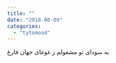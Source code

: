 ```yaml
---
title: ""
date: "2018-08-09"
categories: 
  - "tytomood"
---
```


به سودای تو مشغولم ز غوغای جهان فارغ

